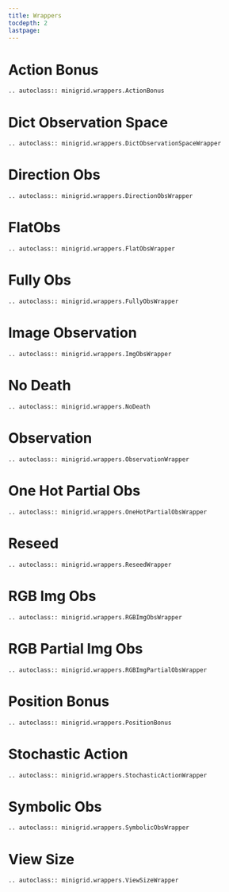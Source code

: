 ```yaml
---
title: Wrappers
tocdepth: 2
lastpage:
---
```


# Action Bonus

```{eval-rst}
.. autoclass:: minigrid.wrappers.ActionBonus
```

# Dict Observation Space

```{eval-rst}
.. autoclass:: minigrid.wrappers.DictObservationSpaceWrapper
```

# Direction Obs

```{eval-rst}
.. autoclass:: minigrid.wrappers.DirectionObsWrapper
```

# FlatObs

```{eval-rst}
.. autoclass:: minigrid.wrappers.FlatObsWrapper
```

# Fully Obs

```{eval-rst}
.. autoclass:: minigrid.wrappers.FullyObsWrapper
```

# Image Observation
```{eval-rst}
.. autoclass:: minigrid.wrappers.ImgObsWrapper
```

# No Death

```{eval-rst}
.. autoclass:: minigrid.wrappers.NoDeath
```

# Observation

```{eval-rst}
.. autoclass:: minigrid.wrappers.ObservationWrapper
```

# One Hot Partial Obs

```{eval-rst}
.. autoclass:: minigrid.wrappers.OneHotPartialObsWrapper
```

# Reseed

```{eval-rst}
.. autoclass:: minigrid.wrappers.ReseedWrapper
```

# RGB Img Obs

```{eval-rst}
.. autoclass:: minigrid.wrappers.RGBImgObsWrapper
```

# RGB Partial Img Obs
```{eval-rst}
.. autoclass:: minigrid.wrappers.RGBImgPartialObsWrapper
```

# Position Bonus

```{eval-rst}
.. autoclass:: minigrid.wrappers.PositionBonus
```

# Stochastic Action
```{eval-rst}
.. autoclass:: minigrid.wrappers.StochasticActionWrapper
```

# Symbolic Obs

```{eval-rst}
.. autoclass:: minigrid.wrappers.SymbolicObsWrapper
```

# View Size

```{eval-rst}
.. autoclass:: minigrid.wrappers.ViewSizeWrapper
```
